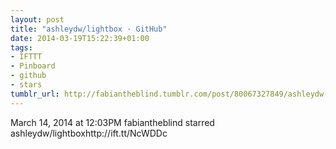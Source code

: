```yaml
---
layout: post
title: "ashleydw/lightbox · GitHub"
date: 2014-03-19T15:22:39+01:00
tags:
- IFTTT
- Pinboard
- github
- stars
tumblr_url: http://fabiantheblind.tumblr.com/post/80067327849/ashleydw-lightbox-github
---
```

March 14, 2014 at 12:03PM
fabiantheblind starred ashleydw/lightboxhttp://ift.tt/NcWDDc
